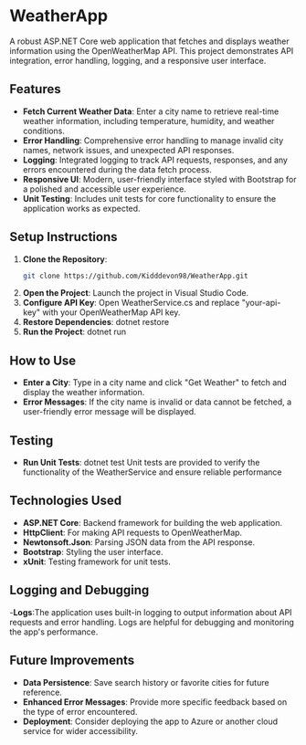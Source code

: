 # WeatherApp
A robust ASP.NET Core web application that fetches and displays weather information using the OpenWeatherMap API. This project demonstrates API integration, error handling, logging, and a responsive user interface.

## Features
- **Fetch Current Weather Data**: Enter a city name to retrieve real-time weather information, including temperature, humidity, and weather conditions.
- **Error Handling**: Comprehensive error handling to manage invalid city names, network issues, and unexpected API responses.
- **Logging**: Integrated logging to track API requests, responses, and any errors encountered during the data fetch process.
- **Responsive UI**: Modern, user-friendly interface styled with Bootstrap for a polished and accessible user experience.
- **Unit Testing**: Includes unit tests for core functionality to ensure the application works as expected.

## Setup Instructions
1. **Clone the Repository**: 
   ```bash
   git clone https://github.com/Kidddevon98/WeatherApp.git
2. **Open the Project**:
   Launch the project in Visual Studio Code.
3. **Configure API Key**:
   Open WeatherService.cs and replace "your-api-key" with your OpenWeatherMap API key.
4. **Restore Dependencies**:
   dotnet restore
5. **Run the Project**:
   dotnet run

## How to Use
- **Enter a City**: Type in a city name and click "Get Weather" to fetch and display the weather information.
- **Error Messages**: If the city name is invalid or data cannot be fetched, a user-friendly error message will be displayed. 

## Testing
- **Run Unit Tests**:
  dotnet test
  Unit tests are provided to verify the functionality of the WeatherService and ensure reliable performance

## Technologies Used
- **ASP.NET Core**: Backend framework for building the web application.
- **HttpClient**: For making API requests to OpenWeatherMap.
- **Newtonsoft.Json**: Parsing JSON data from the API response.
- **Bootstrap**: Styling the user interface.
- **xUnit**: Testing framework for unit tests.

## Logging and Debugging
-**Logs**:The application uses built-in logging to output information about API requests and error handling. Logs are helpful for debugging and monitoring the app's performance.

## Future Improvements
- **Data Persistence**: Save search history or favorite cities for future reference.
- **Enhanced Error Messages**: Provide more specific feedback based on the type of error encountered.
- **Deployment**: Consider deploying the app to Azure or another cloud service for wider accessibility.